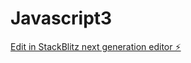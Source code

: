 # Javascript3

[Edit in StackBlitz next generation editor ⚡️](https://stackblitz.com/~/github.com/OsteroyergoyJA/Javascript3)